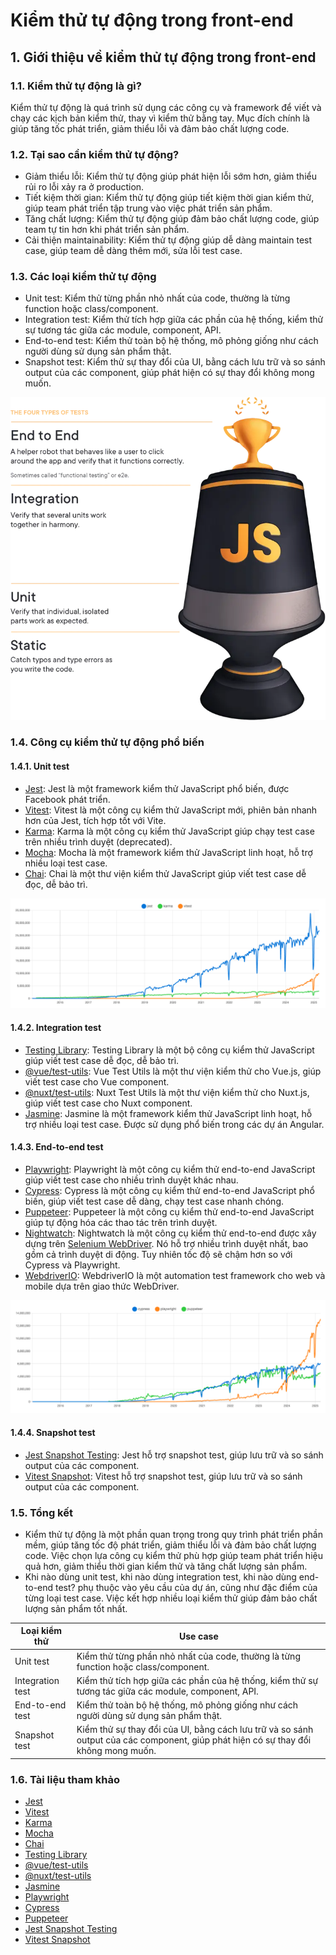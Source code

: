 # Kiểm thử tự động trong front-end
## 1. Giới thiệu về kiểm thử tự động trong front-end
### 1.1. Kiểm thử tự động là gì?
Kiểm thử tự động là quá trình sử dụng các công cụ và framework để viết và chạy các kịch bản kiểm thử, thay vì kiểm thử bằng tay. Mục đích chính là giúp tăng tốc phát triển, giảm thiểu lỗi và đảm bảo chất lượng code.

### 1.2. Tại sao cần kiểm thử tự động?
- Giảm thiểu lỗi: Kiểm thử tự động giúp phát hiện lỗi sớm hơn, giảm thiểu rủi ro lỗi xảy ra ở production.
- Tiết kiệm thời gian: Kiểm thử tự động giúp tiết kiệm thời gian kiểm thử, giúp team phát triển tập trung vào việc phát triển sản phẩm.
- Tăng chất lượng: Kiểm thử tự động giúp đảm bảo chất lượng code, giúp team tự tin hơn khi phát triển sản phẩm.
- Cải thiện maintainability: Kiểm thử tự động giúp dễ dàng maintain test case, giúp team dễ dàng thêm mới, sửa lỗi test case.

### 1.3. Các loại kiểm thử tự động
- Unit test: Kiểm thử từng phần nhỏ nhất của code, thường là từng function hoặc class/component.
- Integration test: Kiểm thử tích hợp giữa các phần của hệ thống, kiểm thử sự tương tác giữa các module, component, API.
- End-to-end test: Kiểm thử toàn bộ hệ thống, mô phỏng giống như cách người dùng sử dụng sản phẩm thật.
- Snapshot test: Kiểm thử sự thay đổi của UI, bằng cách lưu trữ và so sánh output của các component, giúp phát hiện có sự thay đổi không mong muốn.

![trophy-with-labels.webp](./img/trophy-with-labels.webp)

### 1.4. Công cụ kiểm thử tự động phổ biến
#### 1.4.1. Unit test
- [Jest](https://jestjs.io/): Jest là một framework kiểm thử JavaScript phổ biến, được Facebook phát triển.
- [Vitest](https://vitest.dev/): Vitest là một công cụ kiểm thử JavaScript mới, phiên bản nhanh hơn của Jest, tích hợp tốt với Vite.
- [Karma](https://karma-runner.github.io/): Karma là một công cụ kiểm thử JavaScript giúp chạy test case trên nhiều trình duyệt (deprecated).
- [Mocha](https://mochajs.org/): Mocha là một framework kiểm thử JavaScript linh hoạt, hỗ trợ nhiều loại test case.
- [Chai](https://www.chaijs.com/): Chai là một thư viện kiểm thử JavaScript giúp viết test case dễ đọc, dễ bảo trì.

![Jest Vitest Karma](./img/jest-vs-karma-vs-vitest.png)

#### 1.4.2. Integration test
- [Testing Library](https://testing-library.com/): Testing Library là một bộ công cụ kiểm thử JavaScript giúp viết test case dễ đọc, dễ bảo trì.
- [@vue/test-utils](https://next.vue-test-utils.vuejs.org/): Vue Test Utils là một thư viện kiểm thử cho Vue.js, giúp viết test case cho Vue component.
- [@nuxt/test-utils](https://nuxt.com/docs/getting-started/testing): Nuxt Test Utils là một thư viện kiểm thử cho Nuxt.js, giúp viết test case cho Nuxt component.
- [Jasmine](https://jasmine.github.io/): Jasmine là một framework kiểm thử JavaScript linh hoạt, hỗ trợ nhiều loại test case. Được sử dụng phổ biến trong các dự án Angular.

#### 1.4.3. End-to-end test
- [Playwright](https://playwright.dev/): Playwright là một công cụ kiểm thử end-to-end JavaScript giúp viết test case cho nhiều trình duyệt khác nhau.
- [Cypress](https://www.cypress.io/): Cypress là một công cụ kiểm thử end-to-end JavaScript phổ biến, giúp viết test case dễ dàng, chạy test case nhanh chóng.
- [Puppeteer](https://pptr.dev/): Puppeteer là một công cụ kiểm thử end-to-end JavaScript giúp tự động hóa các thao tác trên trình duyệt.
- [Nightwatch](https://nightwatchjs.org/): Nightwatch là một công cụ kiểm thử end-to-end được xây dựng trên [Selenium WebDriver](https://www.npmjs.com/package/selenium-webdriver). Nó hỗ trợ nhiều trình duyệt nhất, bao gồm cả trình duyệt di động. Tuy nhiên tốc độ sẽ chậm hơn so với Cypress và Playwright.
- [WebdriverIO](https://webdriver.io/): WebdriverIO là một automation test framework cho web và mobile dựa trên giao thức WebDriver.

![Playwright Cypress Puppeteer](./img/Playwright_Cypress_Puppeteer.png)

#### 1.4.4. Snapshot test
- [Jest Snapshot Testing](https://jestjs.io/docs/snapshot-testing): Jest hỗ trợ snapshot test, giúp lưu trữ và so sánh output của các component.
- [Vitest Snapshot](https://vitest.dev/guide/snapshot): Vitest hỗ trợ snapshot test, giúp lưu trữ và so sánh output của các component.

### 1.5. Tổng kết
- Kiểm thử tự động là một phần quan trọng trong quy trình phát triển phần mềm, giúp tăng tốc độ phát triển, giảm thiểu lỗi và đảm bảo chất lượng code. Việc chọn lựa công cụ kiểm thử phù hợp giúp team phát triển hiệu quả hơn, giảm thiểu thời gian kiểm thử và tăng chất lượng sản phẩm.
- Khi nào dùng unit test, khi nào dùng integration test, khi nào dùng end-to-end test? phụ thuộc vào yêu cầu của dự án, cũng như đặc điểm của từng loại test case. Việc kết hợp nhiều loại kiểm thử giúp đảm bảo chất lượng sản phẩm tốt nhất.

| Loại kiểm thử | Use case |
|---------------|----------|
| Unit test     | Kiểm thử từng phần nhỏ nhất của code, thường là từng function hoặc class/component. |
| Integration test | Kiểm thử tích hợp giữa các phần của hệ thống, kiểm thử sự tương tác giữa các module, component, API. |
| End-to-end test | Kiểm thử toàn bộ hệ thống, mô phỏng giống như cách người dùng sử dụng sản phẩm thật. |
| Snapshot test | Kiểm thử sự thay đổi của UI, bằng cách lưu trữ và so sánh output của các component, giúp phát hiện có sự thay đổi không mong muốn. |

### 1.6. Tài liệu tham khảo
- [Jest](https://jestjs.io/)
- [Vitest](https://vitest.dev/)
- [Karma](https://karma-runner.github.io/)
- [Mocha](https://mochajs.org/)
- [Chai](https://www.chaijs.com/)
- [Testing Library](https://testing-library.com/)
- [@vue/test-utils](https://next.vue-test-utils.vuejs.org/)
- [@nuxt/test-utils](https://nuxt.com/docs/getting-started/testing)
- [Jasmine](https://jasmine.github.io/)
- [Playwright](https://playwright.dev/)
- [Cypress](https://www.cypress.io/)
- [Puppeteer](https://pptr.dev/)
- [Jest Snapshot Testing](https://jestjs.io/docs/snapshot-testing)
- [Vitest Snapshot](https://vitest.dev/guide/snapshot)
